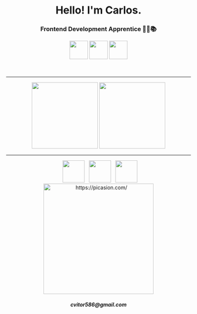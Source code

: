 
<h1 align="center"> Hello! I'm Carlos.   </h1>
<h3 align="center"> Frontend Development Apprentice 👨‍💻📚 </h3>

<p align='center'>
<img src="https://upload.wikimedia.org/wikipedia/commons/thumb/9/99/Unofficial_JavaScript_logo_2.svg/1200px-Unofficial_JavaScript_logo_2.svg.png" width="50">
<img src="https://image.flaticon.com/icons/png/512/1216/1216733.png" width="50">
<img src="https://media.slid.es/uploads/juscezari/images/413092/CSS3.png" width='50'>
</p>
</div>
</div>

<br>
<hr>
<div align='center'>
  <img height="180em" src="https://github-readme-stats.vercel.app/api?username=CV1tor&show_icons=true&theme=bear&include_all_commits=true&count_private=true"/>
  <img height="180em" src="https://github-readme-stats.vercel.app/api/top-langs/?username=CV1tor&layout=compact&langs_count=7&theme=bear"/>
</div>
<hr>


<p align='center'>
&nbsp; <a href="https://twitter.com/littlecarIos" target="_blank" rel="noopener noreferrer"><img src=https://image.flaticon.com/icons/png/512/185/185961.png width="60" /></a> 
&nbsp; <a href="https://www.behance.net/cv1tor" target="_blank" rel="noopener noreferrer"><img src="https://image.flaticon.com/icons/png/512/185/185970.png" width="60" /></a>  
&nbsp; <a href="https://www.linkedin.com/in/carlos-vitor-duarte-rodrigues-galv%C3%A3o-a158481a5/" target="_blank" rel="noopener noreferrer"><img src="https://image.flaticon.com/icons/png/512/185/185964.png" width="60" /></a>
<a href="https://picasion.com/"><img src="https://i.picasion.com/pic91/b2f4f4a6630879c0db03831a5c3da044.gif" width="300" height="300" border="0" alt="https://picasion.com/" /></a>
</p>
<h5 align="center">cvitor586@gmail.com</h5>


</div>

